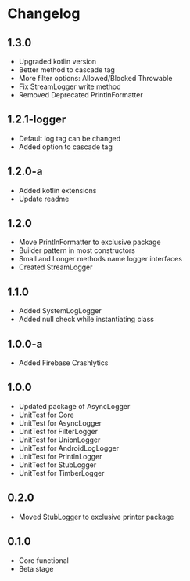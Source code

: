 Changelog
=========
1.3.0
-----
- Upgraded kotlin version
- Better method to cascade tag
- More filter options: Allowed/Blocked Throwable
- Fix StreamLogger write method
- Removed Deprecated PrintlnFormatter

1.2.1-logger
-----
- Default log tag can be changed
- Added option to cascade tag

1.2.0-a
-----
- Added kotlin extensions
- Update readme

1.2.0
-----
- Move PrintlnFormatter to exclusive package
- Builder pattern in most constructors
- Small and Longer methods name logger interfaces
- Created StreamLogger

1.1.0
-----
- Added SystemLogLogger
- Added null check while instantiating class

1.0.0-a
-----
- Added Firebase Crashlytics

1.0.0
-----
- Updated package of AsyncLogger
- UnitTest for Core
- UnitTest for AsyncLogger
- UnitTest for FilterLogger
- UnitTest for UnionLogger
- UnitTest for AndroidLogLogger
- UnitTest for PrintlnLogger
- UnitTest for StubLogger
- UnitTest for TimberLogger

0.2.0
-----
- Moved StubLogger to exclusive printer package

0.1.0
-----
- Core functional
- Beta stage